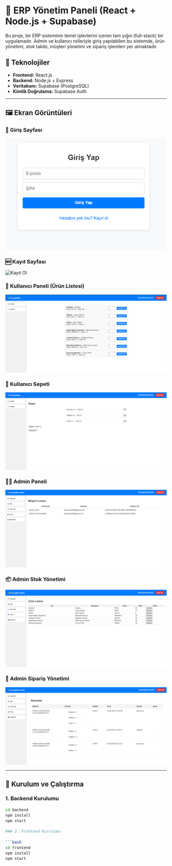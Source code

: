 # 🧾 ERP Yönetim Paneli (React + Node.js + Supabase)

Bu proje, bir ERP sisteminin temel işlevlerini içeren tam yığın (full-stack) bir uygulamadır. Admin ve kullanıcı rolleriyle giriş yapılabilen bu sistemde, ürün yönetimi, stok takibi, müşteri yönetimi ve sipariş işlemleri yer almaktadır.

## 🔧 Teknolojiler
- **Frontend:** React.js
- **Backend:** Node.js + Express
- **Veritabanı:** Supabase (PostgreSQL)
- **Kimlik Doğrulama:** Supabase Auth

---

## 🖼️ Ekran Görüntüleri

### 🔐 Giriş Sayfası
![Giriş Sayfası](./screenshots/giriş.png)

### 🆕 Kayıt Sayfası
![Kayıt Ol](./screenshots/kayıtol.png)

### 👤 Kullanıcı Paneli (Ürün Listesi)
![Kullanıcı Ürün](./screenshots/müşteripaneli.png)

### 🛒 Kullanıcı Sepeti
![Kullanıcı Sepeti](./screenshots/sepet.png)

### 🧑‍💼 Admin Paneli
![Admin Müşteri](./screenshots/müşterilistesi.png)

### 📦 Admin Stok Yönetimi
![Admin Stok](./screenshots/ürünlistesi.png)

### 📑 Admin Sipariş Yönetimi
![Admin Sipariş](./screenshots/adminpaneli.png)

---

## 🚀 Kurulum ve Çalıştırma

### 1. Backend Kurulumu

```bash
cd backend
npm install
npm start

### 2. Frontend Kurulumu

```bash
cd frontend
npm install
npm start